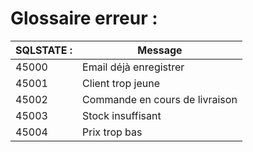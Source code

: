 # Glossaire erreur :

| SQLSTATE : | Message                        |
| ---------- | ------------------------------ |
| 45000      | Email déjà enregistrer         |
| 45001      | Client trop jeune              |
| 45002      | Commande en cours de livraison |
| 45003      | Stock insuffisant              |
| 45004      | Prix trop bas                  |